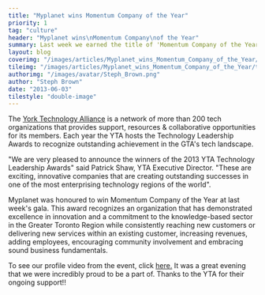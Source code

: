 ```yaml
---
title: "Myplanet wins Momentum Company of the Year"
priority: 1
tag: "culture"
header: "Myplanet wins\nMomentum Company\nof the Year"
summary: Last week we earned the title of 'Momentum Company of the Year' at York Tech Alliance's Technology Leadership Awards.
layout: blog
coverimg: "/images/articles/Myplanet_wins_Momentum_Company_of_the_Year/cover.jpg"
tileimg: "/images/articles/Myplanet_wins_Momentum_Company_of_the_Year/tile.jpg"
authorimg: "/images/avatar/Steph_Brown.png"
author: "Steph Brown"
date: "2013-06-03"
tilestyle: "double-image"
---
```


The [York Technology Alliance](http://www.yorktech.ca/) is a network of more than 200 tech organizations that provides support, resources &amp; collaborative opportunities for its members. Each year the YTA hosts the Technology Leadership Awards to recognize outstanding achievement in the GTA's tech landscape.

"We are very pleased to announce the winners of the 2013 YTA Technology Leadership Awards" said Patrick Shaw, YTA Executive Director. "These are exciting, innovative companies that are creating outstanding successes in one of the most enterprising technology regions of the world".

Myplanet was honoured to win Momentum Company of the Year at last week's gala. This award recognizes an organization that has demonstrated excellence in innovation and a commitment to the knowledge-based sector in the Greater Toronto Region while consistently reaching new customers or delivering new services within an existing customer, increasing revenues, adding employees, encouraging community involvement and embracing sound business fundamentals.

To see our profile video from the event, click [here.](https://vimeo.com/67731276) It was a great evening that we were incredibly proud to be a part of. Thanks to the YTA for their ongoing support!!
